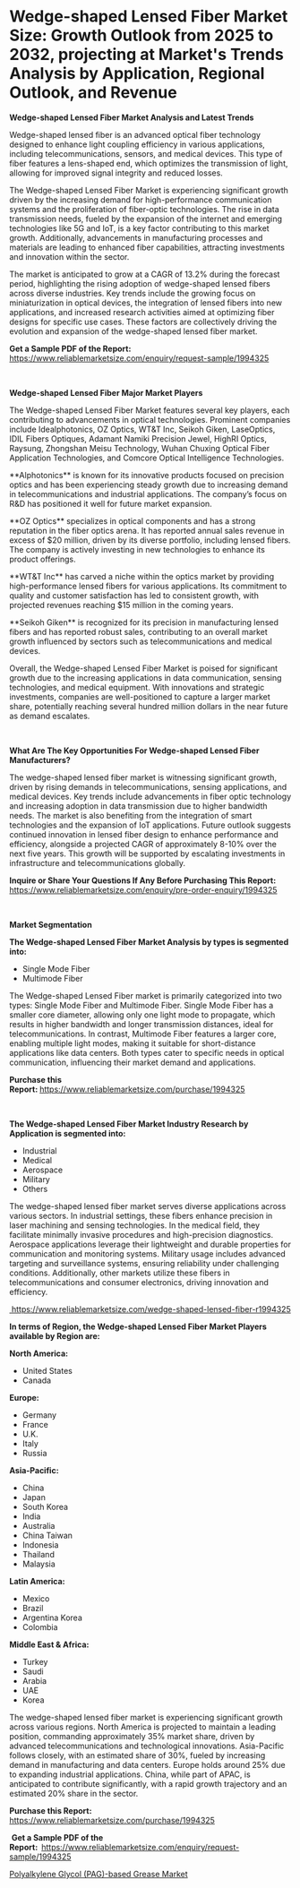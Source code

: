 <p><h1>Wedge-shaped Lensed Fiber Market Size: Growth Outlook from 2025 to 2032, projecting at Market's Trends Analysis by Application, Regional Outlook, and Revenue</h1></p><p><strong>Wedge-shaped Lensed Fiber Market Analysis and Latest Trends</strong></p>
<p><p>Wedge-shaped lensed fiber is an advanced optical fiber technology designed to enhance light coupling efficiency in various applications, including telecommunications, sensors, and medical devices. This type of fiber features a lens-shaped end, which optimizes the transmission of light, allowing for improved signal integrity and reduced losses.</p><p>The Wedge-shaped Lensed Fiber Market is experiencing significant growth driven by the increasing demand for high-performance communication systems and the proliferation of fiber-optic technologies. The rise in data transmission needs, fueled by the expansion of the internet and emerging technologies like 5G and IoT, is a key factor contributing to this market growth. Additionally, advancements in manufacturing processes and materials are leading to enhanced fiber capabilities, attracting investments and innovation within the sector.</p><p>The market is anticipated to grow at a CAGR of 13.2% during the forecast period, highlighting the rising adoption of wedge-shaped lensed fibers across diverse industries. Key trends include the growing focus on miniaturization in optical devices, the integration of lensed fibers into new applications, and increased research activities aimed at optimizing fiber designs for specific use cases. These factors are collectively driving the evolution and expansion of the wedge-shaped lensed fiber market.</p></p>
<p><strong>Get a Sample PDF of the Report:&nbsp;</strong> <a href="https://www.reliablemarketsize.com/enquiry/request-sample/1994325?utm_campaign=3220&utm_medium=2&utm_source=Github&utm_content=ia&utm_term=03042025&utm_id=wedge-shaped-lensed-fiber">https://www.reliablemarketsize.com/enquiry/request-sample/1994325</a></p>
<p>&nbsp;</p>
<p><strong>Wedge-shaped Lensed Fiber Major Market Players</strong></p>
<p><p>The Wedge-shaped Lensed Fiber Market features several key players, each contributing to advancements in optical technologies. Prominent companies include Idealphotonics, OZ Optics, WT&T Inc, Seikoh Giken, LaseOptics, IDIL Fibers Optiques, Adamant Namiki Precision Jewel, HighRI Optics, Raysung, Zhongshan Meisu Technology, Wuhan Chuxing Optical Fiber Application Technologies, and Comcore Optical Intelligence Technologies.</p><p>**Alphotonics** is known for its innovative products focused on precision optics and has been experiencing steady growth due to increasing demand in telecommunications and industrial applications. The company’s focus on R&D has positioned it well for future market expansion.</p><p>**OZ Optics** specializes in optical components and has a strong reputation in the fiber optics arena. It has reported annual sales revenue in excess of $20 million, driven by its diverse portfolio, including lensed fibers. The company is actively investing in new technologies to enhance its product offerings.</p><p>**WT&T Inc** has carved a niche within the optics market by providing high-performance lensed fibers for various applications. Its commitment to quality and customer satisfaction has led to consistent growth, with projected revenues reaching $15 million in the coming years.</p><p>**Seikoh Giken** is recognized for its precision in manufacturing lensed fibers and has reported robust sales, contributing to an overall market growth influenced by sectors such as telecommunications and medical devices.</p><p>Overall, the Wedge-shaped Lensed Fiber Market is poised for significant growth due to the increasing applications in data communication, sensing technologies, and medical equipment. With innovations and strategic investments, companies are well-positioned to capture a larger market share, potentially reaching several hundred million dollars in the near future as demand escalates.</p></p>
<p>&nbsp;</p>
<p><strong>What Are The Key Opportunities For Wedge-shaped Lensed Fiber Manufacturers?</strong></p>
<p><p>The wedge-shaped lensed fiber market is witnessing significant growth, driven by rising demands in telecommunications, sensing applications, and medical devices. Key trends include advancements in fiber optic technology and increasing adoption in data transmission due to higher bandwidth needs. The market is also benefiting from the integration of smart technologies and the expansion of IoT applications. Future outlook suggests continued innovation in lensed fiber design to enhance performance and efficiency, alongside a projected CAGR of approximately 8-10% over the next five years. This growth will be supported by escalating investments in infrastructure and telecommunications globally.</p></p>
<p><strong>Inquire or Share Your Questions If Any Before Purchasing This Report:</strong> <a href="https://www.reliablemarketsize.com/enquiry/pre-order-enquiry/1994325?utm_campaign=3220&utm_medium=2&utm_source=Github&utm_content=ia&utm_term=03042025&utm_id=wedge-shaped-lensed-fiber">https://www.reliablemarketsize.com/enquiry/pre-order-enquiry/1994325</a></p>
<p>&nbsp;</p>
<p><strong>Market Segmentation</strong></p>
<p><strong>The Wedge-shaped Lensed Fiber Market Analysis by types is segmented into:</strong></p>
<p><ul><li>Single Mode Fiber</li><li>Multimode Fiber</li></ul></p>
<p><p>The Wedge-shaped Lensed Fiber market is primarily categorized into two types: Single Mode Fiber and Multimode Fiber. Single Mode Fiber has a smaller core diameter, allowing only one light mode to propagate, which results in higher bandwidth and longer transmission distances, ideal for telecommunications. In contrast, Multimode Fiber features a larger core, enabling multiple light modes, making it suitable for short-distance applications like data centers. Both types cater to specific needs in optical communication, influencing their market demand and applications.</p></p>
<p><strong>Purchase this Report:&nbsp;</strong><a href="https://www.reliablemarketsize.com/purchase/1994325?utm_campaign=3220&utm_medium=2&utm_source=Github&utm_content=ia&utm_term=03042025&utm_id=wedge-shaped-lensed-fiber">https://www.reliablemarketsize.com/purchase/1994325</a></p>
<p>&nbsp;</p>
<p><strong>The Wedge-shaped Lensed Fiber Market Industry Research by Application is segmented into:</strong></p>
<p><ul><li>Industrial</li><li>Medical</li><li>Aerospace</li><li>Military</li><li>Others</li></ul></p>
<p><p>The wedge-shaped lensed fiber market serves diverse applications across various sectors. In industrial settings, these fibers enhance precision in laser machining and sensing technologies. In the medical field, they facilitate minimally invasive procedures and high-precision diagnostics. Aerospace applications leverage their lightweight and durable properties for communication and monitoring systems. Military usage includes advanced targeting and surveillance systems, ensuring reliability under challenging conditions. Additionally, other markets utilize these fibers in telecommunications and consumer electronics, driving innovation and efficiency.</p></p>
<p><a href="https://www.reliablemarketsize.com/wedge-shaped-lensed-fiber-r1994325?utm_campaign=3220&utm_medium=2&utm_source=Github&utm_content=ia&utm_term=03042025&utm_id=wedge-shaped-lensed-fiber">&nbsp;https://www.reliablemarketsize.com/wedge-shaped-lensed-fiber-r1994325</a></p>
<p><strong>In terms of Region, the Wedge-shaped Lensed Fiber Market Players available by Region are:</strong></p>
<p>
    <p> <strong> North America: </strong>
        <ul>
            <li>United States</li>
            <li>Canada</li>
        </ul>
        </p> 
    <p> <strong> Europe: </strong>
        <ul>
            <li>Germany</li>
            <li>France</li>
            <li>U.K.</li>
            <li>Italy</li>
            <li>Russia</li>
        </ul>
        </p> 
    <p> <strong> Asia-Pacific: </strong>
        <ul>
            <li>China</li>
            <li>Japan</li>
            <li>South Korea</li>
            <li>India</li>
            <li>Australia</li>
            <li>China Taiwan</li>
            <li>Indonesia</li>
            <li>Thailand</li>
            <li>Malaysia</li>
        </ul>
        </p> 
    <p> <strong> Latin America: </strong>
        <ul>
            <li>Mexico</li>
            <li>Brazil</li>
            <li>Argentina Korea</li>
            <li>Colombia</li>
        </ul>
        </p> 
    <p> <strong> Middle East & Africa: </strong>
        <ul>
            <li>Turkey</li>
            <li>Saudi</li>
            <li>Arabia</li>
            <li>UAE</li>
            <li>Korea</li>
        </ul>
    </p>
    </p>
<p><p>The wedge-shaped lensed fiber market is experiencing significant growth across various regions. North America is projected to maintain a leading position, commanding approximately 35% market share, driven by advanced telecommunications and technological innovations. Asia-Pacific follows closely, with an estimated share of 30%, fueled by increasing demand in manufacturing and data centers. Europe holds around 25% due to expanding industrial applications. China, while part of APAC, is anticipated to contribute significantly, with a rapid growth trajectory and an estimated 20% share in the sector.</p></p>
<p><strong>Purchase this Report: </strong><a href="https://www.reliablemarketsize.com/purchase/1994325?utm_campaign=3220&utm_medium=2&utm_source=Github&utm_content=ia&utm_term=03042025&utm_id=wedge-shaped-lensed-fiber">https://www.reliablemarketsize.com/purchase/1994325</a></p>
<p>&nbsp;<strong>Get a Sample PDF of the Report:&nbsp;&nbsp;</strong><a href="https://www.reliablemarketsize.com/enquiry/request-sample/1994325?utm_campaign=3220&utm_medium=2&utm_source=Github&utm_content=ia&utm_term=03042025&utm_id=wedge-shaped-lensed-fiber">https://www.reliablemarketsize.com/enquiry/request-sample/1994325</a></p>
<p><strong></strong></p>
<p><p><a href="https://github.com/shadnfamoza/Market-Research-Report-List-1/blob/main/polyalkylene-glycol-pag-based-grease-market.md?utm_campaign=3220&utm_medium=2&utm_source=Github&utm_content=ia&utm_term=03042025&utm_id=wedge-shaped-lensed-fiber">Polyalkylene Glycol (PAG)-based Grease Market</a></p></p>